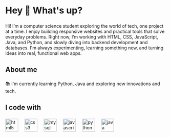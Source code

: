 <h1 align="left">Hey 👋 What's up?</h1>

###

<p align="left">Hi! I’m a computer science student exploring the world of tech, one project at a time. I enjoy building responsive websites and practical tools that solve everyday problems. Right now, I’m working with HTML, CSS, JavaScript, Java, and Python, and slowly diving into backend development and databases. I'm always experimenting, learning something new, and turning ideas into real, functional web apps.</p>

###

<h2 align="left">About me</h2>

###

<p align="left">📚 I'm currently learning Python, Java and exploring new innovations and tech.</p>

###

<h2 align="left">I code with</h2>

###

<div align="left">
  <img src="https://cdn.jsdelivr.net/gh/devicons/devicon/icons/html5/html5-original.svg" height="40" alt="html5 logo"  />
  <img width="12" />
  <img src="https://cdn.jsdelivr.net/gh/devicons/devicon/icons/css3/css3-original.svg" height="40" alt="css3 logo"  />
  <img width="12" />
  <img src="https://cdn.jsdelivr.net/gh/devicons/devicon/icons/mysql/mysql-original.svg" height="40" alt="mysql logo"  />
  <img width="12" />
  <img src="https://cdn.jsdelivr.net/gh/devicons/devicon/icons/javascript/javascript-original.svg" height="40" alt="javascript logo"  />
  <img width="12" />
  <img src="https://cdn.jsdelivr.net/gh/devicons/devicon/icons/python/python-original.svg" height="40" alt="python logo"  />
  <img width="12" />
  <img src="https://cdn.jsdelivr.net/gh/devicons/devicon/icons/java/java-original.svg" height="40" alt="java logo"  />
</div>

###
